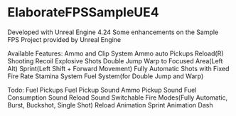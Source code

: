 # ElaborateFPSSampleUE4

Developed with Unreal Engine 4.24
Some enhancements on the Sample FPS Project provided by Unreal Engine

Available Features:
	Ammo and Clip System
	Ammo auto Pickups
	Reload(R)
	Shooting Recoil
	Explosive Shots
	Double Jump
	Warp to Focused Area(Left Alt)
	Sprint(Left Shift + Forward Movement)
	Fully Automatic Shots with Fixed Fire Rate
	Stamina System
	Fuel System(for Double Jump and Warp)

Todo:
	Fuel Pickups
	Fuel Pickup Sound
	Ammo Pickup Sound
	Fuel Consumption Sound
	Reload Sound
	Switchable Fire Modes(Fully Automatic, Burst, Buckshot, Single Shot)
	Reload Animation
	Sprint Animation
	Dash